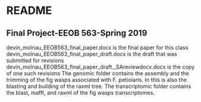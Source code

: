 # README

## Final Project-EEOB 563-Spring 2019
 devin_molnau_EEOB563_final_paper.docx is the final paper for this class
 devin_molnau_EEOB563_final_paper_draft.docx is the draft that was submitted for revisions
 devin_molnau_EEOB563_final_paper_draft._SAreviewdocx.docx is the copy of one such revisions
 The genomic folder contains the assembly and the trimming of the fig wasps associated with F. petiolaris. In this is also the blasting and building of the raxml tree.
 The transcriptomic folder contains the blast, mafft, and raxml of the fig wasps transcriptomes. 
 